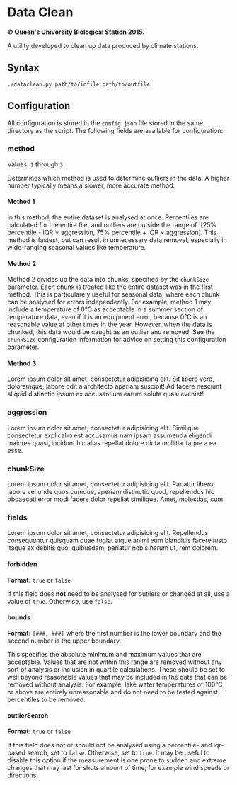 # Data Clean
**© Queen's University Biological Station 2015.**

A utility developed to clean up data produced by climate stations.

## Syntax

    ./dataclean.py path/to/infile path/to/outfile

## Configuration

All configuration is stored in the `config.json` file stored in the same directory as the script. The following fields are available for configuration:

### method

Values: `1` through `3`

Determines which method is used to determine outliers in the data. A higher number typically means a slower, more accurate method.

#### Method 1

In this method, the entire dataset is analysed at once. Percentiles are calculated for the entire file, and outliers are outside the range of `[25% percentile - IQR × aggression, 75% percentile + IQR × aggression]. This method is fastest, but can result in unnecessary data removal, especially in wide-ranging seasonal values like temperature.

#### Method 2

Method 2 divides up the data into chunks, specified by the `chunkSize` parameter. Each chunk is treated like the entire dataset was in the first method. This is particularely useful for seasonal data, where each chunk can be analysed for errors independently. For example, method 1 may include a temperature of 0°C as acceptable in a summer section of temperature data, even if it is an equipment error, because 0°C is an reasonable value at other times in the year. However, when the data is chunked, this data would be caught as an outlier and removed. See the `chunkSize` configuration information for advice on setting this configuration parameter.

#### Method 3

Lorem ipsum dolor sit amet, consectetur adipisicing elit. Sit libero vero, doloremque, labore odit a architecto aperiam suscipit! Ad facere nesciunt aliquid distinctio ipsum ex accusantium earum soluta quasi eveniet!


### aggression

Lorem ipsum dolor sit amet, consectetur adipisicing elit. Similique consectetur explicabo est accusamus nam ipsam assumenda eligendi maiores quasi, incidunt hic alias repellat dolore dicta mollitia itaque a ea esse.

### chunkSize

Lorem ipsum dolor sit amet, consectetur adipisicing elit. Pariatur libero, labore vel unde quos cumque, aperiam distinctio quod, repellendus hic obcaecati error modi facere dolor repellat similique. Amet, molestias, cum.

### fields

Lorem ipsum dolor sit amet, consectetur adipisicing elit. Repellendus consequuntur quisquam quae fugiat atque animi eum blanditiis facere iusto itaque ex debitis quo, quibusdam, pariatur nobis harum ut, rem dolorem.

#### forbidden

**Format:** `true` or `false`

If this field does **not** need to be analysed for outliers or changed at all, use a value of `true`. Otherwise, use `false`.

#### bounds

**Format:** `[###, ###]` where the first number is the lower boundary and the second number is the upper boundary.

This specifies the absolute minimum and maximum values that are acceptable. Values that are not within this range are removed without any sort of analysis or inclusion in quartile calculations. These should be set to well beyond reasonable values that may be included in the data that can be removed without analysis. For example, lake water temperatures of 100°C or above are entirely unreasonable and do not need to be tested against percentiles to be removed.

#### outlierSearch

**Format:** `true` or `false`

If this field does not or should not be analysed using a percentile- and iqr-based search, set to `false`. Otherwise, set to `true`. It may be useful to disable this option if the measurement is one prone to sudden and extreme changes that may last for shots amount of time; for example wind speeds or directions.